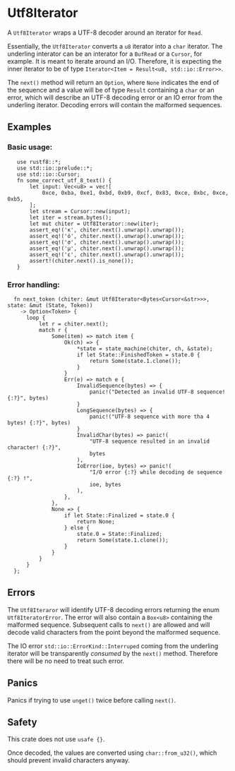 # Utf8Iterator

 A `Utf8Iterator` wraps a UTF-8 decoder around an iterator for `Read`.

 Essentially, the `Utf8Iterator` converts a `u8` iterator into a `char` iterator. The underling interator can be an
 interator for a `BufRead` or a `Cursor`, for example.
 It is meant to iterate around an I/O. Therefore, it is expecting the inner iterator to be of type `Iterator<Item = Result<u8, std::io::Error>>`.

 The `next()` method will return an `Option`, where `None` indicates the end of the sequence and a value
 will be of type `Result` containing a `char` or an error, which will describe an UTF-8 decoding error or an IO error from the underling iterator.
 Decoding errors will contain the malformed sequences.

 ## Examples
 
 ### Basic usage:
 ```
    use rustf8::*;
    use std::io::prelude::*;
    use std::io::Cursor;
    fn some_correct_utf_8_text() {
        let input: Vec<u8> = vec![
            0xce, 0xba, 0xe1, 0xbd, 0xb9, 0xcf, 0x83, 0xce, 0xbc, 0xce, 0xb5,
        ];
        let stream = Cursor::new(input);
        let iter = stream.bytes();
        let mut chiter = Utf8Iterator::new(iter);
        assert_eq!('κ', chiter.next().unwrap().unwrap());
        assert_eq!('ό', chiter.next().unwrap().unwrap());
        assert_eq!('σ', chiter.next().unwrap().unwrap());
        assert_eq!('μ', chiter.next().unwrap().unwrap());
        assert_eq!('ε', chiter.next().unwrap().unwrap());
        assert!(chiter.next().is_none());
    }
 ```
### Error handling:
 ```
   fn next_token (chiter: &mut Utf8Iterator<Bytes<Cursor<&str>>>, state: &mut (State, Token)) 
     -> Option<Token> {
       loop {
           let r = chiter.next();
           match r {
               Some(item) => match item {
                   Ok(ch) => {
                       *state = state_machine(chiter, ch, &state);
                       if let State::FinishedToken = state.0 {
                           return Some(state.1.clone());
                       }
                   }
                   Err(e) => match e {
                       InvalidSequence(bytes) => {
                           panic!("Detected an invalid UTF-8 sequence! {:?}", bytes)
                       }
                       LongSequence(bytes) => {
                           panic!("UTF-8 sequence with more tha 4 bytes! {:?}", bytes)
                       }
                       InvalidChar(bytes) => panic!(
                           "UTF-8 sequence resulted in an invalid character! {:?}",
                           bytes
                       ),
                       IoError(ioe, bytes) => panic!(
                           "I/O error {:?} while decoding de sequence {:?} !",
                           ioe, bytes
                       ),
                   },
               },
               None => {
                   if let State::Finalized = state.0 {
                       return None;
                   } else {
                       state.0 = State::Finalized;
                       return Some(state.1.clone());
                   }
               }
           }
       }
   };

 ```

 ## Errors

 The `Utf8Iteraror` will identify UTF-8 decoding errors returning the enum `Utf8IteratorError`.
 The error will also contain a `Box<u8>` containing the malformed sequence.
 Subsequent calls to `next()` are allowed and will decode valid characters from the point beyond the malformed sequence.

 The IO error `std::io::ErrorKind::Interruped` coming from the underling iterator will be transparently _consumed_ by the `next()` method.
 Therefore there will be no need to treat such error.

 ## Panics

 Panics if trying to use `unget()` twice before calling `next()`.

 ## Safety

 This crate does not use `usafe {}`.

 Once decoded, the values are converted using `char::from_u32()`, which should prevent invalid characters anyway.
